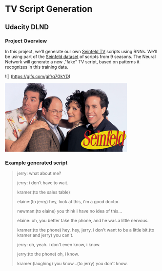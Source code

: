 # TV Script Generation

## Udacity DLND

### Project Overview


In this project, we'll generate our own [Seinfeld TV](https://en.wikipedia.org/wiki/Seinfeld) scripts using RNNs. We'll be using part of the [Seinfeld dataset](https://www.kaggle.com/thec03u5/seinfeld-chronicles#scripts.csv) of scripts from 9 seasons. The Neural Network will generate a new ,"fake" TV script, based on patterns it recognizes in this training data.

![] (https://gifs.com/gif/q7GkYD)

<img src = "Img.jpg" width = 400>

### Example generated script

>jerry: what about me?
>
>jerry: i don't have to wait.
>
>kramer:(to the sales table)
>
>elaine:(to jerry) hey, look at this, i'm a good doctor.
>
>newman:(to elaine) you think i have no idea of this...
>
>elaine: oh, you better take the phone, and he was a little nervous.
>
>kramer:(to the phone) hey, hey, jerry, i don't want to be a little bit.(to kramer and jerry) you can't.
>
>jerry: oh, yeah. i don't even know, i know.
>
>jerry:(to the phone) oh, i know.
>
>kramer:(laughing) you know...(to jerry) you don't know.
